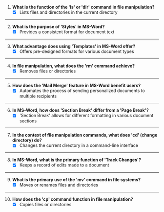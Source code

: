 1. **What is the function of the 'ls' or 'dir' command in file manipulation?**
	- [x] Lists files and directories in the current directory
---
2. **What is the purpose of 'Styles' in MS-Word?**
	- [x] Provides a consistent format for document text
---
3. **What advantage does using 'Templates' in MS-Word offer?**
	- [x] Offers pre-designed formats for various document types
---
4. **In file manipulation, what does the 'rm' command achieve?**
	- [x] Removes files or directories
---
5. **How does the 'Mail Merge' feature in MS-Word benefit users?**
	- [x] Automates the process of sending personalized documents to multiple recipients
---
6. **In MS-Word, how does 'Section Break' differ from a 'Page Break'?**
	- [x] 'Section Break' allows for different formatting in various document sections
---
7. **In the context of file manipulation commands, what does 'cd' (change directory) do?**
	- [x] Changes the current directory in a command-line interface
---
8. **In MS-Word, what is the primary function of 'Track Changes'?**
	- [x] Keeps a record of edits made to a document
---
9. **What is the primary use of the 'mv' command in file systems?**
	- [x] Moves or renames files and directories
---
10. **How does the 'cp' command function in file manipulation?**
	- [x] Copies files or directories